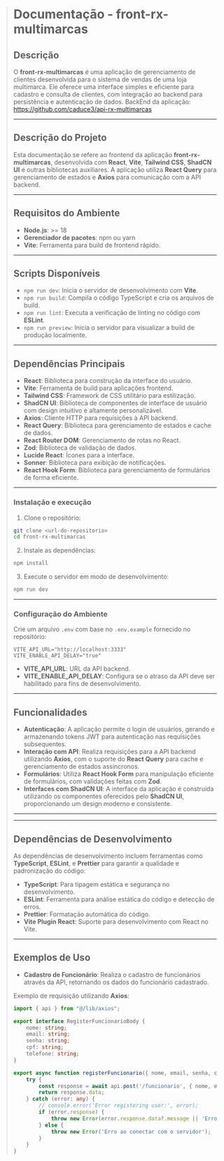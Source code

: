 > # Documentação - front-rx-multimarcas
> 
> ## Descrição
> O **front-rx-multimarcas** é uma aplicação de gerenciamento de clientes desenvolvida para o sistema de vendas de uma loja multimarca. Ele oferece uma interface simples e eficiente para cadastro e consulta de clientes, com integração ao backend para persistência e autenticação de dados.
> BackEnd da aplicação: https://github.com/caduce3/api-rx-multimarcas
> 
> ---
> 
> ## Descrição do Projeto
> Esta documentação se refere ao frontend da aplicação **front-rx-multimarcas**, desenvolvida com **React**, **Vite**, **Tailwind CSS**, **ShadCN UI** e outras bibliotecas auxiliares. A aplicação utiliza **React Query** para gerenciamento de estados e **Axios** para comunicação com a API backend.
> 
> ---
> 
> ## Requisitos do Ambiente
> 
> - **Node.js**: >= 18
> - **Gerenciador de pacotes**: npm ou yarn
> - **Vite**: Ferramenta para build de frontend rápido.
> 
> ---
> 
> ## Scripts Disponíveis
> 
> - `npm run dev`: Inicia o servidor de desenvolvimento com **Vite**.
> - `npm run build`: Compila o código TypeScript e cria os arquivos de build.
> - `npm run lint`: Executa a verificação de linting no código com **ESLint**.
> - `npm run preview`: Inicia o servidor para visualizar a build de produção localmente.
> 
> ---
> 
> ## Dependências Principais
> 
> - **React**: Biblioteca para construção da interface do usuário.
> - **Vite**: Ferramenta de build para aplicações frontend.
> - **Tailwind CSS**: Framework de CSS utilitário para estilização.
> - **ShadCN UI**: Biblioteca de componentes de interface de usuário com design intuitivo e altamente personalizável.
> - **Axios**: Cliente HTTP para requisições à API backend.
> - **React Query**: Biblioteca para gerenciamento de estados e cache de dados.
> - **React Router DOM**: Gerenciamento de rotas no React.
> - **Zod**: Biblioteca de validação de dados.
> - **Lucide React**: Ícones para a interface.
> - **Sonner**: Biblioteca para exibição de notificações.
> - **React Hook Form**: Biblioteca para gerenciamento de formulários de forma eficiente.
> 
> ---
> 
> ### Instalação e execução
> 
> 1. Clone o repositório:
> 
> ```bash
> git clone <url-do-repositorio>
> cd front-rx-multimarcas
> ```
> 
> 2. Instale as dependências:
> 
> ```bash
> npm install
> ```
> 
> 3. Execute o servidor em modo de desenvolvimento:
> 
> ```bash
> npm run dev
> ```
> 
> ---
> 
> ### Configuração do Ambiente
> 
> Crie um arquivo `.env` com base no `.env.example` fornecido no repositório:
> 
> ```env
> VITE_API_URL="http://localhost:3333"
> VITE_ENABLE_API_DELAY="true"
> ```
> 
> - **VITE_API_URL**: URL da API backend.
> - **VITE_ENABLE_API_DELAY**: Configura se o atraso da API deve ser habilitado para fins de desenvolvimento.
> 
> ---
> 
> ## Funcionalidades
> 
> - **Autenticação**: A aplicação permite o login de usuários, gerando e armazenando tokens JWT para autenticação nas requisições subsequentes.
> - **Interação com API**: Realiza requisições para a API backend utilizando **Axios**, com o suporte do **React Query** para cache e gerenciamento de estados assíncronos.
> - **Formulários**: Utiliza **React Hook Form** para manipulação eficiente de formulários, com validações feitas com **Zod**.
> - **Interfaces com ShadCN UI**: A interface da aplicação é construída utilizando os componentes oferecidos pelo **ShadCN UI**, proporcionando um design moderno e consistente.
> 
> ---
> 
> ---
> 
> ## Dependências de Desenvolvimento
> 
> As dependências de desenvolvimento incluem ferramentas como **TypeScript**, **ESLint**, e **Prettier** para garantir a qualidade e padronização do código:
> 
> - **TypeScript**: Para tipagem estática e segurança no desenvolvimento.
> - **ESLint**: Ferramenta para análise estática do código e detecção de erros.
> - **Prettier**: Formatação automática do código.
> - **Vite Plugin React**: Suporte para desenvolvimento com React no Vite.
> 
> ---
> 
> ## Exemplos de Uso
> 
> - **Cadastro de Funcionário**: Realiza o cadastro de funcionários através da API, retornando os dados do funcionário cadastrado.
> 
> Exemplo de requisição utilizando **Axios**:
> 
> ```ts
> import { api } from "@/lib/axios";
> 
> export interface RegisterFuncionarioBody {
>     nome: string;
>     email: string;
>     senha: string;
>     cpf: string;
>     telefone: string;
> }
> 
> export async function registerFuncionario({ nome, email, senha, cpf, telefone }: RegisterFuncionarioBody) {
>     try {
>         const response = await api.post('/funcionario', { nome, email, senha, cpf, telefone });
>         return response.data;
>     } catch (error: any) {
>         // console.error('Error registering user:', error);
>         if (error.response) {
>             throw new Error(error.response.data?.message || 'Erro ao cadastrar colaborador.');
>         } else {
>             throw new Error('Erro ao conectar com o servidor');
>         }
>     }
> }
> ```
